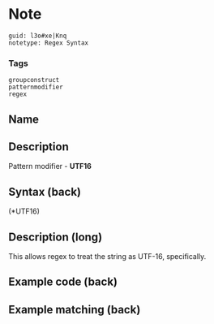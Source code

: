 # Note
```
guid: l3o#xe|Knq
notetype: Regex Syntax
```

### Tags
```
groupconstruct
patternmodifier
regex
```

## Name


## Description
Pattern modifier - <b>UTF16</b>

## Syntax (back)
<div>
  (*UTF16)
</div>

## Description (long)
This allows regex to treat the string as UTF-16, specifically.

## Example code (back)


## Example matching (back)

